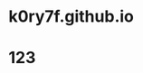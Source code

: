 # k0ry7f.github.io
<!DOCTYPE html>
<html>
<head>
    <meta charset='utf-8'>
    <meta http-equiv='X-UA-Compatible' content='IE=edge'>
    <meta name='viewport' content='width=device-width, initial-scale=1'>
    <link rel='stylesheet' type='text/css' media='screen' href='main.css'>
</head>
<body>
    <h1>123</h1>
</body>
</html>
